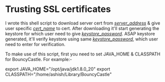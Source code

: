 Trusting SSL certificates
========

I wrote this shell script to download server cert from <u><i>server_address</i></u> & give user specific <u><i>cert_name</i></u> to cert. 
After downloading it'll start generating the keystore for which user need to give <u><i>keystore_password</i></u>. 
ASAP keystore generated, it'll verify keystore using same <u><i>keystore_password</i></u>, which user need to enter for verification.
 
To make use of this script, first you need to set JAVA_HOME & CLASSPATH for BouncyCastle. For example:-
 
export JAVA_HOME="/opt/java/jdk1.8.0_20"
export CLASSPATH="/home/ashish/Library/BouncyCastle"
